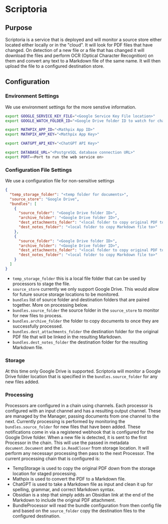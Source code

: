 # Scriptoria

## Purpose

Scriptoria is a service that is deployed and will monitor a source store either
located either locally or in the "cloud". It will look for PDF files that have
changed. On detection of a new file or a file that has changed it will download
the files and perform OCR (Optical Character Recognition) on them and convert
any text to a Markdown file of the same name. It will then upload the file to
a configured destination store.

## Configuration

### Environment Settings

We use environment settings for the more senstive information.

```sh
export GOOGLE_SERVICE_KEY_FILE="<Google Service Key File location>"
export GOOGLE_WATCH_FOLDER_ID="<Google Drive folder ID to watch for changes>"

export MATHPIX_APP_ID="<Mathpix App ID>"
export MATHPIX_APP_KEY="<Mathpix App Key>"

export CHATGPT_API_KEY="<ChatGPT API Key>"

export DATABASE_URL="<PostgreSQL database connection URL>"
export PORT=<Port to run the web service on>
```

### Configuration File Settings

We use a configuration file for non-sensitive settings

```json
{
  "temp_storage_folder": "<temp folder for documents>",
  "source_store": "Google Drive",
  "bundles": [
    {
      "source_folder": "<Google Drive folder ID>",
      "archive_folder": "<Google Drive folder ID>",
      "dest_attachments_folder": "<local folder to copy original PDF to>",
      "dest_notes_folder": "<local folder to copy Markdown file to>"
    },
    {
      "source_folder": "<Google Drive folder ID>",
      "archive_folder": "<Google Drive folder ID>",
      "dest_attachments_folder": "<local folder to copy original PDF to>",
      "dest_notes_folder": "<local folder to copy Markdown file to>"
    }
  ]
}
```

- `temp_storage_folder` this is a local file folder that can be used by processors to stage the file.
- `source_store` currently we only support Google Drive. This would allow for future source storage locations to be monitored.
- `bundles` list of source folder and destination folders that are paired together. More on processing below.
- `bundles.source_folder` the source folder in the `source_store` to monitor for new files to process.
- `bundles.archive_folder` the folder to copy documents to once they are successfully processed.
- `bundles.dest_attachments_folder` the destination folder for the original PDF file that will be linked in the resulting Markdown.
- `bundles.dest_notes_folder` the destination folder for the resulting Markdown file.

### Storage

At this time only Google Drive is supported. Scriptoria will monitor a Google Drive folder location that is specified in the `bundles.source_folder` for any new files added.

### Processing

Processors are configured in a chain using channels. Each processor is configured with an input channel and has a resulting output channel. These are managed by the Manager, passing documents from one channel to the next.
Currently processing is performed by monitoring the `bundles.source_folder` for new files that have been added. These notifications come in via a registered webhook that is configured for the Google Drive folder. When a new file is detected, it is sent to the first Processor in the chain. This will use the passed in metadata `document.Document` and the `io.ReadCloser` from storage location. It will perform any necessayr processing then pass to the next Processor. The current processing chain that is configured is:

- TempStorage is used to copy the original PDF down from the storage location for staged processing.
- Mathpix is used to convert the PDF to a Markdown file.
- ChatGPT is used to take a Markdown file as input and clean it up for spelling, grammar, and correct Markdown syntax.
- Obsidian is a step that simply adds an Obsidian link at the end of the Markdown to include the original PDF attachment.
- BundleProcessor will read the bundle configuration from then config file and based on the `source_folder` copy the destination files to the configured destination.
